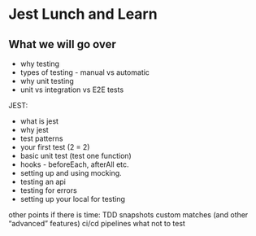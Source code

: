# Jest Lunch and Learn

## What we will go over

- why testing
- types of testing - manual vs automatic
- why unit testing
- unit vs integration vs E2E tests

JEST:

- what is jest
- why jest
- test patterns
- your first test (2 = 2)
- basic unit test (test one function)
- hooks - beforeEach, afterAll etc.
- setting up and using mocking.
- testing an api
- testing for errors
- setting up your local for testing

other points if there is time:
TDD
snapshots
custom matches (and other “advanced” features)
ci/cd pipelines
what not to test
